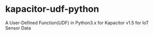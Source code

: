 # kapacitor-udf-python
A User-Defined Function(UDF) in Python3.x for Kapacitor v1.5 for IoT Sensor Data
